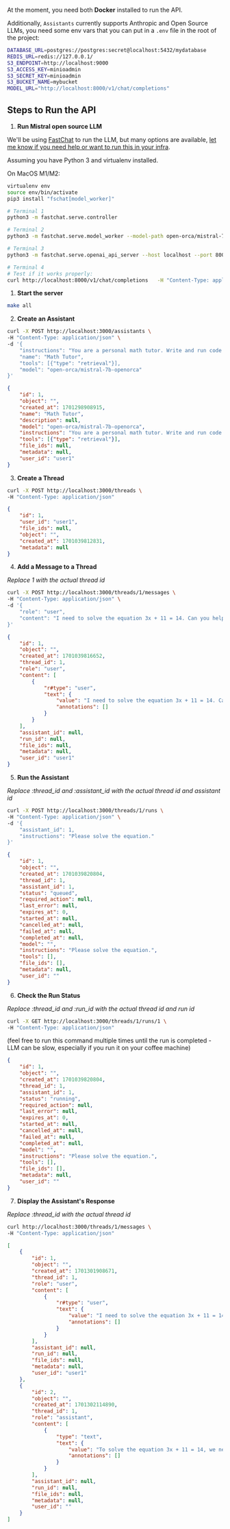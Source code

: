 

At the moment, you need both **Docker** installed to run the API.

Additionally, `Assistants` currently supports Anthropic and Open Source LLMs, you need some env vars that you can put in a `.env` file in the root of the project:

```bash
DATABASE_URL=postgres://postgres:secret@localhost:5432/mydatabase
REDIS_URL=redis://127.0.0.1/
S3_ENDPOINT=http://localhost:9000
S3_ACCESS_KEY=minioadmin
S3_SECRET_KEY=minioadmin
S3_BUCKET_NAME=mybucket
MODEL_URL="http://localhost:8000/v1/chat/completions"
```

## Steps to Run the API

1. **Run Mistral open source LLM**

We'll be using [FastChat](https://github.com/lm-sys/FastChat) to run the LLM, but many options are available, [let me know if you need help or want to run this in your infra](mailto:hi@louis030195.com).

Assuming you have Python 3 and virtualenv installed.

On MacOS M1/M2:

```bash
virtualenv env
source env/bin/activate
pip3 install "fschat[model_worker]"

# Terminal 1
python3 -m fastchat.serve.controller

# Terminal 2
python3 -m fastchat.serve.model_worker --model-path open-orca/mistral-7b-openorca --device mps --load-8bit

# Terminal 3
python3 -m fastchat.serve.openai_api_server --host localhost --port 8000

# Terminal 4
# Test if it works properly:
curl http://localhost:8000/v1/chat/completions   -H "Content-Type: application/json"   -d '{"model": "mistral-7b-openorca","messages": [{"role": "user", "content": "Hello! What is your name?"}]}' 
```

1. **Start the server**

```bash
make all
```

2. **Create an Assistant** 

```bash
curl -X POST http://localhost:3000/assistants \
-H "Content-Type: application/json" \
-d '{
    "instructions": "You are a personal math tutor. Write and run code to answer math questions.",
    "name": "Math Tutor",
    "tools": [{"type": "retrieval"}],
    "model": "open-orca/mistral-7b-openorca"
}'
```
```json
{
    "id": 1,
    "object": "",
    "created_at": 1701298908915,
    "name": "Math Tutor",
    "description": null,
    "model": "open-orca/mistral-7b-openorca",
    "instructions": "You are a personal math tutor. Write and run code to answer math questions.",
    "tools": [{"type": "retrieval"}],
    "file_ids": null,
    "metadata": null,
    "user_id": "user1"
}
```

3. **Create a Thread**

```bash
curl -X POST http://localhost:3000/threads \
-H "Content-Type: application/json"
```
```json
{
    "id": 1,
    "user_id": "user1",
    "file_ids": null,
    "object": "",
    "created_at": 1701039812831,
    "metadata": null
}
```
4. **Add a Message to a Thread**

*Replace 1 with the actual thread id*

```bash
curl -X POST http://localhost:3000/threads/1/messages \
-H "Content-Type: application/json" \
-d '{
    "role": "user",
    "content": "I need to solve the equation 3x + 11 = 14. Can you help me?"
}'
```
```json
{
    "id": 1,
    "object": "",
    "created_at": 1701039816652,
    "thread_id": 1,
    "role": "user",
    "content": [
        {
            "r#type": "user",
            "text": {
                "value": "I need to solve the equation 3x + 11 = 14. Can you help me?",
                "annotations": []
            }
        }
    ],
    "assistant_id": null,
    "run_id": null,
    "file_ids": null,
    "metadata": null,
    "user_id": "user1"
}
```
5. **Run the Assistant**

*Replace :thread_id and :assistant_id with the actual thread id and assistant id*

```bash
curl -X POST http://localhost:3000/threads/1/runs \
-H "Content-Type: application/json" \
-d '{
    "assistant_id": 1,
    "instructions": "Please solve the equation."
}'
```
```json
{
    "id": 1,
    "object": "",
    "created_at": 1701039820804,
    "thread_id": 1,
    "assistant_id": 1,
    "status": "queued",
    "required_action": null,
    "last_error": null,
    "expires_at": 0,
    "started_at": null,
    "cancelled_at": null,
    "failed_at": null,
    "completed_at": null,
    "model": "",
    "instructions": "Please solve the equation.",
    "tools": [],
    "file_ids": [],
    "metadata": null,
    "user_id": ""
}
```
6. **Check the Run Status**

*Replace :thread_id and :run_id with the actual thread id and run id*

```bash
curl -X GET http://localhost:3000/threads/1/runs/1 \
-H "Content-Type: application/json"
```
(feel free to run this command multiple times until the run is completed - LLM can be slow, especially if you run it on your coffee machine)
```json
{
    "id": 1,
    "object": "",
    "created_at": 1701039820804,
    "thread_id": 1,
    "assistant_id": 1,
    "status": "running",
    "required_action": null,
    "last_error": null,
    "expires_at": 0,
    "started_at": null,
    "cancelled_at": null,
    "failed_at": null,
    "completed_at": null,
    "model": "",
    "instructions": "Please solve the equation.",
    "tools": [],
    "file_ids": [],
    "metadata": null,
    "user_id": ""
}
```
7. **Display the Assistant's Response**

*Replace :thread_id with the actual thread id*

```bash
curl http://localhost:3000/threads/1/messages \
-H "Content-Type: application/json"
```
```json
[
    {
        "id": 1,
        "object": "",
        "created_at": 1701301908671,
        "thread_id": 1,
        "role": "user",
        "content": [
            {
                "r#type": "user",
                "text": {
                    "value": "I need to solve the equation 3x + 11 = 14. Can you help me?",
                    "annotations": []
                }
            }
        ],
        "assistant_id": null,
        "run_id": null,
        "file_ids": null,
        "metadata": null,
        "user_id": "user1"
    },
    {
        "id": 2,
        "object": "",
        "created_at": 1701302114890,
        "thread_id": 1,
        "role": "assistant",
        "content": [
            {
                "type": "text",
                "text": {
                    "value": "To solve the equation 3x + 11 = 14, we need to isolate the variable x. Here's the step-by-step reasoning:\n\n1. Our goal is to find the value of x that makes the equation true.\n2. First, let's subtract 11 from both sides of the equation to isolate the term with the variable (3x) on one side:\n   3x + 11 - 11 = 14 - 11\n   \n   This simplifies to:\n   3x = 3\n\n3. Now, divide both sides of the equation by 3 to get the value of x:\n   (3x) / 3 = 3 / 3\n\n   This simplifies to:\n   x = 1\n\nSo the solution to the equation is x = 1.",
                    "annotations": []
                }
            }
        ],
        "assistant_id": null,
        "run_id": null,
        "file_ids": null,
        "metadata": null,
        "user_id": ""
    }
]
```
